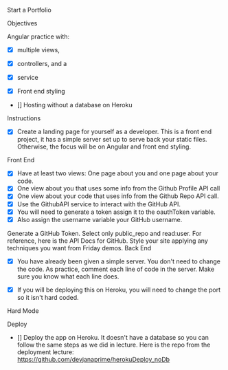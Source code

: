 Start a Portfolio

Objectives

Angular practice with:
- [X] multiple views,
- [X] controllers, and a
- [X] service

- [X] Front end styling
- [] Hosting without a database on Heroku

Instructions

- [X] Create a landing page for yourself as a developer.
     This is a front end project, it has a simple server set up to serve back your
     static files. Otherwise, the focus will be on Angular and front end styling.


Front End

- [X] Have at least two views: One page about you and one page about your code.
- [X] One view about you that uses some info from the Github Profile API call
- [X] One view about your code that uses info from the Github Repo API call.
- [X] Use the GithubAPI service to interact with the GitHub API.
- [X] You will need to generate a token assign it to the oauthToken variable.
- [X] Also assign the username variable your GitHub username.

Generate a GitHub Token. Select only public_repo and read:user.
For reference, here is the API Docs for GitHub.
Style your site applying any techniques you want from Friday demos.
Back End

- [X] You have already been given a simple server. You don't need to change the
      code.  As practice, comment each line of code in the server. Make sure you
      know what each line does.
- [X] If you will be deploying this on Heroku, you will need to change the port
     so it isn't hard coded.


Hard Mode

Deploy

- [] Deploy the app on Heroku. It doesn't have a database so you can follow the same steps as we did in lecture.
Here is the repo from the deployment lecture: https://github.com/devjanaprime/herokuDeploy_noDb
